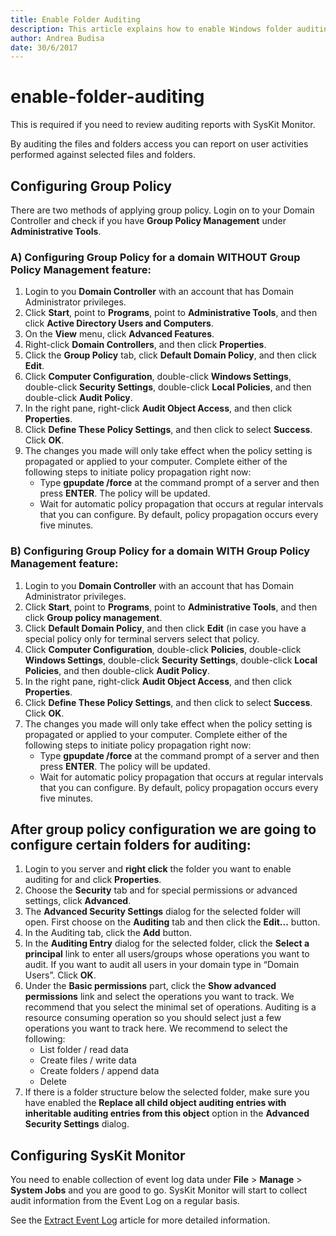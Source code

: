 ```yaml
---
title: Enable Folder Auditing
description: This article explains how to enable Windows folder auditing.
author: Andrea Budisa
date: 30/6/2017
---
```


# enable-folder-auditing

This is required if you need to review auditing reports with SysKit Monitor.

By auditing the files and folders access you can report on user activities performed against selected files and folders.

## Configuring Group Policy

There are two methods of applying group policy. Login on to your Domain Controller and check if you have **Group Policy Management** under **Administrative Tools**.

### A\) Configuring Group Policy for a domain WITHOUT Group Policy Management feature:

1. Login to you **Domain Controller** with an account that has Domain Administrator privileges.
2. Click **Start**, point to **Programs**, point to **Administrative Tools**, and then click **Active Directory Users and Computers**.
3. On the **View** menu, click **Advanced Features**.
4. Right-click **Domain Controllers**, and then click **Properties**.
5. Click the **Group Policy** tab, click **Default Domain Policy**, and then click **Edit**.
6. Click **Computer Configuration**, double-click **Windows Settings**, double-click **Security Settings**, double-click **Local Policies**, and then double-click **Audit Policy**.
7. In the right pane, right-click **Audit Object Access**, and then click **Properties**.
8. Click **Define These Policy Settings**, and then click to select **Success**. Click **OK**.
9. The changes you made will only take effect when the policy setting is propagated or applied to your computer. Complete either of the following steps to initiate policy propagation right now:
   * Type **gpupdate /force** at the command prompt of a server and then press **ENTER**. The policy will be updated.
   * Wait for automatic policy propagation that occurs at regular intervals that you can configure. By default, policy propagation occurs every five minutes.

### B\) Configuring Group Policy for a domain WITH Group Policy Management feature:

1. Login to you **Domain Controller** with an account that has Domain Administrator privileges.
2. Click **Start**, point to **Programs**, point to **Administrative Tools**, and then click **Group policy management**.
3. Click **Default Domain Policy**, and then click **Edit** \(in case you have a special policy only for terminal servers select that policy.
4. Click **Computer Configuration**, double-click **Policies**, double-click **Windows Settings**, double-click **Security Settings**, double-click **Local Policies**, and then double-click **Audit Policy**.
5. In the right pane, right-click **Audit Object Access**, and then click **Properties**.
6. Click **Define These Policy Settings**, and then click to select **Success**. Click **OK**.
7. The changes you made will only take effect when the policy setting is propagated or applied to your computer. Complete either of the following steps to initiate policy propagation right now:
   * Type **gpupdate /force** at the command prompt of a server and then press **ENTER**. The policy will be updated.
   * Wait for automatic policy propagation that occurs at regular intervals that you can configure. By default, policy propagation occurs every five minutes.

## After group policy configuration we are going to configure certain folders for auditing:

1. Login to you server and **right click** the folder you want to enable auditing for and click **Properties**.
2. Choose the **Security** tab and for special permissions or advanced settings, click **Advanced**.
3. The **Advanced Security Settings** dialog for the selected folder will open. First choose on the **Auditing** tab and then click the **Edit...** button.
4. In the Auditing tab, click the **Add** button.
5. In the **Auditing Entry** dialog for the selected folder, click the **Select a principal** link to enter all users/groups whose operations you want to audit. If you want to audit all users in your domain type in “Domain Users”. Click **OK**.
6. Under the **Basic permissions** part, click the **Show advanced permissions** link and select the operations you want to track. We recommend that you select the minimal set of operations. Auditing is a resource consuming operation so you should select just a few operations you want to track here. We recommend to select the following:
   * List folder / read data
   * Create files / write data
   * Create folders / append data
   * Delete
7. If there is a folder structure below the selected folder, make sure you have enabled the **Replace all child object auditing entries with inheritable auditing entries from this object** option in the **Advanced Security Settings** dialog.

## Configuring SysKit Monitor

You need to enable collection of event log data under **File** &gt; **Manage** &gt; **System Jobs** and you are good to go. SysKit Monitor will start to collect audit information from the Event Log on a regular basis.

See the [Extract Event Log](../get-to-know-syskit-monitor/backstage-screen/configuration/options#extract-event-log.md) article for more detailed information.

